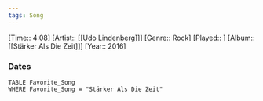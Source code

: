 ```yaml
---
tags: Song  
---
```

[Time:: 4:08]
[Artist:: [[Udo Lindenberg]]]
[Genre:: Rock]
[Played:: ]
[Album:: [[Stärker Als Die Zeit]]]
[Year:: 2016]
### Dates
````dataview
TABLE Favorite_Song
WHERE Favorite_Song = "Stärker Als Die Zeit"
````